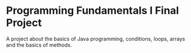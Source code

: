 # Programming Fundamentals I Final Project

A project about the basics of Java programming, conditions, loops, arrays and the basics of methods.